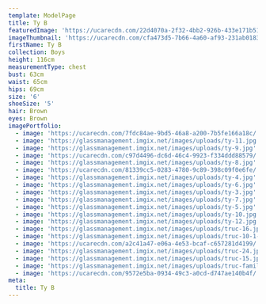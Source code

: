 ```yaml
---
template: ModelPage
title: Ty B
featuredImage: 'https://ucarecdn.com/22d4070a-2f32-4bb2-926b-433e171b51b4/'
imageThumbnail: 'https://ucarecdn.com/cfa473d5-7b66-4a60-af93-231ab01833b0/'
firstName: Ty B
collection: Boys
height: 116cm
measurementType: chest
bust: 63cm
waist: 65cm
hips: 69cm
size: '6'
shoeSize: '5'
hair: Brown
eyes: Brown
imagePortfolio:
  - image: 'https://ucarecdn.com/7fdc84ae-9bd5-46a8-a200-7b5fe166a18c/'
  - image: 'https://glassmanagement.imgix.net/images/uploads/ty-11.jpg'
  - image: 'https://glassmanagement.imgix.net/images/uploads/ty-9.jpg'
  - image: 'https://ucarecdn.com/c97d4496-dc6d-46c4-9923-f334ddd88579/'
  - image: 'https://glassmanagement.imgix.net/images/uploads/ty-8.jpg'
  - image: 'https://ucarecdn.com/81339cc5-0283-4780-9c89-398c09f0e6fe/'
  - image: 'https://glassmanagement.imgix.net/images/uploads/ty-4.jpg'
  - image: 'https://glassmanagement.imgix.net/images/uploads/ty-6.jpg'
  - image: 'https://glassmanagement.imgix.net/images/uploads/ty-3.jpg'
  - image: 'https://glassmanagement.imgix.net/images/uploads/ty-7.jpg'
  - image: 'https://glassmanagement.imgix.net/images/uploads/ty-5.jpg'
  - image: 'https://glassmanagement.imgix.net/images/uploads/ty-10.jpg'
  - image: 'https://glassmanagement.imgix.net/images/uploads/ty-12.jpg'
  - image: 'https://glassmanagement.imgix.net/images/uploads/truc-16.jpg'
  - image: 'https://glassmanagement.imgix.net/images/uploads/truc-10-1-.jpg'
  - image: 'https://ucarecdn.com/a2c41a47-e06a-4e53-bcaf-c657281d4199/'
  - image: 'https://glassmanagement.imgix.net/images/uploads/truc-24.jpg'
  - image: 'https://glassmanagement.imgix.net/images/uploads/truc-15.jpg'
  - image: 'https://glassmanagement.imgix.net/images/uploads/truc-family-3.jpg'
  - image: 'https://ucarecdn.com/9572e5ba-0934-49c3-a0cd-d747ae140b4f/'
meta:
  title: Ty B
---
```


